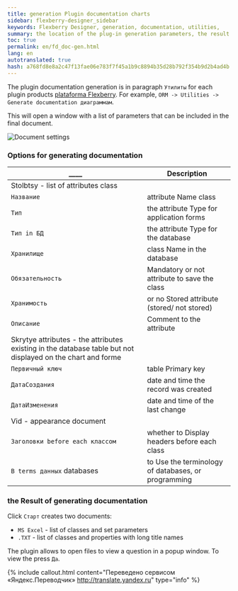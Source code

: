 ```yaml
--- 
title: generation Plugin documentation charts 
sidebar: flexberry-designer_sidebar 
keywords: Flexberry Designer, generation, documentation, utilities, 
summary: the location of the plug-in generation parameters, the result of generation 
toc: true 
permalink: en/fd_doc-gen.html 
lang: en 
autotranslated: true 
hash: a768fd8e8a2c47f13fae06e783f7f45a1b9c8894b35d28b792f354b9d2b4ad4b 
--- 
```


The plugin documentation generation is in paragraph `Утилиты` for each plugin products [plataforma Flexberry](fp_architecture.html). For example, `ORM -> Utilities -> Generate documentation диаграммам`. 

This will open a window with a list of parameters that can be included in the final document. 

![Document settings](/images/pages/products/flexberry-designer/generate/codegen-parameters.png) 

### Options for generating documentation 

| ____ | __Description__ | 
|--------------|--------------| 
|Stolbtsy - list of attributes class| 
|`Название`|attribute Name class| 
|`Тип`|the attribute Type for application forms| 
|`Тип in БД`|the attribute Type for the database| 
|`Хранилище`|class Name in the database| 
|`Обязательность`|Mandatory or not attribute to save the class| 
|`Хранимость`|or no Stored attribute (stored/ not stored)| 
|`Описание`|Comment to the attribute| 
|Skrytye attributes - the attributes existing in the database table but not displayed on the chart and forme| 
|`Первичный ключ`|table Primary key| 
|`ДатаСоздания`|date and time the record was created| 
|`ДатаИзменения`|date and time of the last change| 
|Vid - appearance document| 
|`Заголовки before each классом`|whether to Display headers before each class| 
|`В terms данных` databases|to Use the terminology of databases, or programming| 

### the Result of generating documentation 

Click `Старт` creates two documents: 

* `MS Excel` - list of classes and set parameters 
* `.TXT` - list of classes and properties with long title names 

The plugin allows to open files to view a question in a popup window. To view the press `Да`. 



{% include callout.html content="Переведено сервисом «Яндекс.Переводчик» <http://translate.yandex.ru>" type="info" %}
